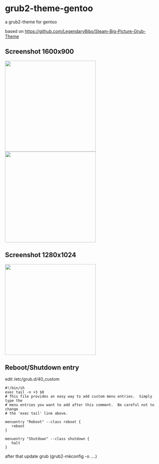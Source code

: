 
# grub2-theme-gentoo
a grub2-theme for gentoo

based on https://github.com/LegendaryBibo/Steam-Big-Picture-Grub-Theme


## Screenshot 1600x900

<a href="https://github.com/vitalogy/grub2-theme-gentoo/blob/master/screenshot/screenshot_1600x900.png">
   <img height=300 
   src="https://github.com/vitalogy/grub2-theme-gentoo/blob/master/screenshot/screenshot_1600x900.png?raw=true">
</a>

<a href="https://github.com/vitalogy/grub2-theme-gentoo/blob/master/screenshot/screenshot_terminal_1600x900.png">
   <img height=300 
   src="https://github.com/vitalogy/grub2-theme-gentoo/blob/master/screenshot/screenshot_terminal_1600x900.png?raw=true">
</a>

## Screenshot 1280x1024

<a href="https://github.com/vitalogy/grub2-theme-gentoo/blob/master/screenshot/screenshot_1280x1024.png">
   <img height=300 
   src="https://github.com/vitalogy/grub2-theme-gentoo/blob/master/screenshot/screenshot_1280x1024.png?raw=true">
</a>



## Reboot/Shutdown entry

edit /etc/grub.d/40_custom
```
#!/bin/sh
exec tail -n +3 $0
# This file provides an easy way to add custom menu entries.  Simply type the
# menu entries you want to add after this comment.  Be careful not to change
# the 'exec tail' line above.

menuentry "Reboot" --class reboot {
   reboot
}

menuentry "Shutdown" --class shutdown {
   halt
}
```
after that update grub (grub2-mkconfig -o ....)
